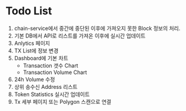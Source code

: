 # Todo List

1. chain-service에서 중간에 중단된 이후에 가져오지 못한 Block 정보의 처리.
2. 기본 DB에서 API로 리스트를 가져온 이후에 실시간 업데이트
3. Anlytics 페이지
4. TX List에 정보 변경
5. Dashboard에 기본 차트
    - Transaction 갯수 Chart
    - Transaction Volume Chart
6. 24h Volume 수정
7. 상위 송수신 Address 리스트
8. Token Statistics 실시간 업데이트
9. Tx 세부 페이지 또는 Polygon 스캔으로 연결
